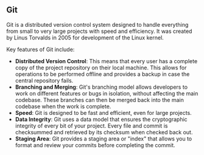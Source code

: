 ## Git

Git is a distributed version control system designed to handle everything from small to very large projects with speed and efficiency. It was created by Linus Torvalds in 2005 for development of the Linux kernel.

Key features of Git include:

- **Distributed Version Control**: This means that every user has a complete copy of the project repository on their local machine. This allows for operations to be performed offline and provides a backup in case the central repository fails.
- **Branching and Merging**: Git's branching model allows developers to work on different features or bugs in isolation, without affecting the main codebase. These branches can then be merged back into the main codebase when the work is complete.
- **Speed**: Git is designed to be fast and efficient, even for large projects.
- **Data Integrity**: Git uses a data model that ensures the cryptographic integrity of every bit of your project. Every file and commit is checksummed and retrieved by its checksum when checked back out.
- **Staging Area**: Git provides a staging area or "index" that allows you to format and review your commits before completing the commit.